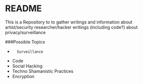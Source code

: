 README
======================================

This is a Repository to to gather writings and information about artist/security researcher/hacker writings (including code?) about privacy/surveillance

###Possible Topics 


*       Surveillance 
*	Code
*	Social Hacking 
*	Techno Shamanistic Practices
*	Encryption 

	
  

 


